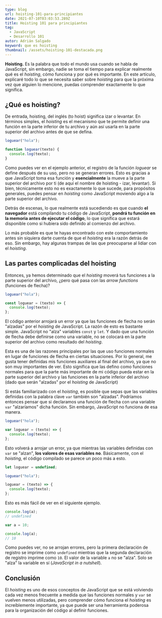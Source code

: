 ```yaml
---
type: blog
url: hoisting-101-para-principiantes
date: 2021-07-10T03:03:53.289Z
title: Hoisting 101 para principiantes
tag:
  - JavaScript
  - Desarrollo 101
autor: Adrián Salgado
keyword: que es hoisting
thumbnail: /assets/hoisting-101-destacada.png
---
```


**Hoisting.** Es la palabra que todo el mundo usa cuando se habla de JavaScript, sin embargo, nadie se toma el tiempo para explicar realmente qué es el _hoisting_, cómo funciona y por qué es importante. En este artículo, explicaré todo lo que se necesita saber sobre _hoisting_ para que la próxima vez que alguien lo mencione, puedas comprender exactamente lo que significa.

## ¿Qué es hoisting?

De entrada, hoisting, del inglés (to hoist) significa izar o levantar. En términos simples, el _hoisting_ es el mecanismo que te permite definir una función en la parte inferior de tu archivo y aún así usarla en la parte superior del archivo antes de que se defina.

```javascript
loguear("hola");

function loguear(texto) {
  console.log(texto);
}
```

Como puedes ver en el ejemplo anterior, el registro de la función _loguear_ se define después de su uso, pero no se generan errores. Esto es gracias a que JavaScript toma esa función y **esencialmente** la mueve a la parte superior del archivo por ti (de aquí el nombre de hoisting - izar, levantar). Si bien, técnicamente esto no es exactamente lo que sucede, para propósitos generales, puedes pensar en _hoisting_ como JavaScript moviendo algo a la parte superior del archivo.

Detrás de escenas, lo que realmente está sucediendo es que cuando **el navegador** está compilando tu código de JavaScript, **pondrá tu función en la memoria antes de ejecutar el código**, lo que significa que estará disponible como si hubiera sido definido al comienzo del archivo.

Lo más probable es que te hayas encontrado con este comportamiento antes sin siquiera darte cuenta de que el _hoisting_ era la razón detrás de eso. Sin embargo, hay algunas trampas de las que preocuparse al lidiar con el _hoisting_.

## Las partes complicadas del hoisting

Entonces, ya hemos determinado que el _hoisting_ moverá tus funciones a la parte superior del archivo, ¿pero qué pasa con las _arrow functions_ (funciones de flecha)?

```javascript
loguear("hola");

const loguear = (texto) => {
  console.log(texto);
};
```

El código anterior arrojará un error ya que las funciones de flecha no serán "alzadas" por el _hoisting_ de JavaScript. La razón de esto es bastante simple. JavaScript no "alza" variables `const` y `let`. Y dado que una función de flecha debe definirse como una variable, no se colocará en la parte superior del archivo como resultado del _hoisting_.

Esta es una de las razones principales por las que uso funciones normales en lugar de funciones de flecha en ciertas situaciones. Por lo general, me gusta tener definidas mis funciones auxiliares al final del archivo, ya que no son muy importantes de ver. Esto significa que las defino como funciones normales para que la parte más importante de mi código pueda estar en la parte superior del archivo y las funciones en la parte inferior del archivo (dado que serán "alzadas" por el _hoisting_ de JavaScript)

Si estás familiarizado con el _hoisting_, es posible que sepas que las variables definidas con la palabra clave `var` también son "alzadas". Podríamos entonces pensar que si declaramos una función de flecha con una variable `var` "alzaríamos" dicha función. Sin embargo, JavaScript no funciona de esa manera.

```javascript
loguear("hola");

var loguear = (texto) => {
  console.log(texto);
};
```

Esto volverá a arrojar un error, ya que mientras las variables definidas con `var` se "alzan", **los valores de esas variables no**. Básicamente, con el _hoisting_, el código compilado se parece un poco más a esto.

```javascript
let loguear = undefined;

loguear("hola");

loguear = (texto) => {
  console.log(texto);
};
```

Esto es más fácil de ver en el siguiente ejemplo.

```javascript
console.log(a);
// undefined

var a = 10;

console.log(a);
// 10
```

Como puedes ver, no se arrojan errores, pero la primera declaración de registro se imprime como `undefined` mientras que la segunda declaración de registro imprime como `10`. El valor de la variable `a` no se "alza". Solo se "alza" la variable en sí (_JavaScript in a nutshell_).

## Conclusión

El _hoisting_ es uno de esos conceptos de JavaScript que se está volviendo cada vez menos frecuente a medida que las funciones normales y `var` se vuelven menos utilizadas, pero comprender cómo funciona el _hoisting_ es increíblemente importante, ya que puede ser una herramienta poderosa para la organización del código al definir funciones.
